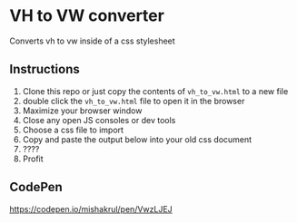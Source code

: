 # VH to VW converter
Converts vh to vw inside of a css stylesheet

## Instructions
1) Clone this repo or just copy the contents of `vh_to_vw.html` to a new file
2) double click the `vh_to_vw.html` file to open it in the browser
3) Maximize your browser window
4) Close any open JS consoles or dev tools
5) Choose a css file to import
6) Copy and paste the output below into your old css document
7) ????
8) Profit

## CodePen
https://codepen.io/mishakrul/pen/VwzLJEJ
